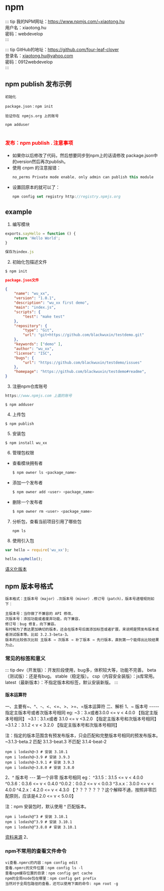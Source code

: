 # npm
::: tip
我的NPM网址：https://www.npmjs.com/~xiaotong.hu  
用户名：xiaotong.hu  
密码：webdevelop  
:::
 
::: tip
GitHub的地址：https://github.com/four-leaf-clover  
登录名：xiaotong.hu@yahoo.com  
密码：0912webdevelop  
:::

 ## npm publish 发布示例
```
初始化 

package.json：npm init
```
```
验证你在 npmjs.org 上的账号

npm adduser
```
# <font size="3" color="red">发布：npm publish .  注意事项</font>
* 如果你以后修改了代码，然后想要同步到npm上的话请修改 package.json中的version然后再次publish。
* 使用 cnpm 的注意报错：  
    ``` js
    no_perms Private mode enable, only admin can publish this module 
    ```
* 设置回原本的就可以了：  
    ``` js
    npm config set registry http://registry.npmjs.org  
    ```

## example
1. 编写模块
``` javascript
exports.sayHello = function () { 
    return 'Hello World'; 
} 

保存为index.js  
```
2. 初始化包描述文件
``` js
$ npm init 
```
``` json
package.json文件

{ 
    "name": "wu_xx", 
    "version": "1.0.1", 
    "description": "wu_xx first demo", 
    "main": "index.js", 
    "scripts": { 
        "test": "make test" 
    }, 
    "repository": { 
        "type": "Git", 
        "url": "git+https://github.com/blackwuxin/testdemo.git" 
    }, 
    "keywords": ["demo" ], 
    "author": "wu_xx", 
    "license": "ISC", 
    "bugs": { 
        "url": "https://github.com/blackwuxin/testdemo/issues" 
    }, 
    "homepage": "https://github.com/blackwuxin/testdemo#readme", 
} 
```
3. 注册npm仓库账号
``` js
https://www.npmjs.com 上面的账号
``` 
```
$ npm adduser
```
4. 上传包
```
$ npm publish
```
5. 安装包
```
$ npm install wu_xx
```
6. 管理包权限
* 查看模块拥有者 
    ``` js
    $ npm owner ls <package_name> 
    ```
* 添加一个发布者 
    ``` js
    $ npm owner add <user> <package_name> 
    ```
* 删除一个发布者 
    ``` js
    $ npm owner rm <user> <package_name>
    ```
7. 分析包，查看当前项目引用了哪些包 
    ``` js
    npm ls
    ```
8. 使用引入包
``` Javascript
var hello = require('wu_xx'); 

hello.sayHello();
```
[语义化版本](https://semver.org/lang/zh-CN/)

 ## npm 版本号格式
```
版本格式：主版本号（major）.次版本号（minor）.修订号（patch），版本号递增规则如下：

主版本号：当你做了不兼容的 API 修改，
次版本号：添加功能或者废弃功能，向下兼容，
修订号：bug 修复，向下兼容。
有时候为了表达更加确切的版本，还会在版本号后面添加标签或者扩展，来说明是预发布版本或者测试版本等。比如 3.2.3-beta-3。
版本的比较依次比较 主版本 → 次版本 → 补丁版本 → 先行版本，直到第一个能得出比较结果为止。
```
### 常见的标签和意义
::: tip
dev（开发版）：开发阶段使用，bug多，体积较大等，功能不完善。
beta（测试版）：还是有bug。
stable（稳定版）。
csp（内容安全装版）：js库常用。
latest（最新版本）：不指定版本和标签，默认安装新版。
:::
#### 版本运算符
一、主要有~、^、-、<、<=、>、>=、=版本运算符
二、解析
1、~ 版本号 ----- 指定主版本号或者次版本号相同
eg:
~3：3.x或者3.0.0 <= v < 4.0.0 【指定主版本号相同】
~3.1：3.1.x或者 3.1.0 <= v <3.2.0 【指定主版本号和次版本号相同】
~3.1.2：3.1.2 < v < 3.2.0 【指定主版本号和次版本号相同】

注：指定的版本范围含有预发布版本，只会匹配和完整版本号相同的预发布版本。
~3.1.3-beta.2 匹配 3.1.3-beat.3 不匹配 3.1.4-beat-2
```
npm i lodash@~3 # 安装 3.10.1
npm i lodash@~3.9 # 安装 3.9.3
npm i lodash@~3.9.1 # 安装 3.9.3
npm i lodash@~3.8.0 # 安装 3.8.0
```
2、^ 版本号 --- 第一个非零 版本号相同
eg：
^3.1.5：3.1.5 <= v < 4.0.0
^0.3.6：0.3.6 <= v < 0.4.0
^0.0.2：0.0.2 <= v < 0.0.3
^3.x.x：3.0.0 <= v < 4.0.0
^4.2.x：4.2.0 <= v < 4.3.0 【？？？？？？？这个解释不通，按照非零匹配原则，应该是4.2.0 <= v < 5.0.0】

注：npm 安装包时，默认使用 ^ 匹配版本。
```
npm i lodash@^3 # 安装 3.10.1
npm i lodash@^3.9 # 安装 3.10.1
npm i lodash@^3.8.0 # 安装 3.10.1
```
[资料来源](http://www.fly63.com/article/detial/2636)
2、

### npm不常用的查看文件命令
```
vi查看.npmrc的内容：npm config edit
查看.npmrc的文件位置：npm config ls -l
查看npm缓存位置的目录：npm config get cache
npm的全局node包在哪里：npm config get prefix
当然对于全局包路径的查看，还可以使用下面的命令: npm root -g
```








